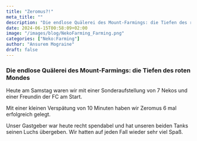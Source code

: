 ```yaml
---
title: "Zeromus?!"
meta_title: ""
description: "Die endlose Quälerei des Mount-Farmings: die Tiefen des roten Mondes"
date: 2024-06-15T00:58:09+02:00
image: "/images/blog/NekoFarming_Farming.png"
categories: ["Neko:Farming"]
author: "Ansurem Mograine"
draft: false
---
```


### Die endlose Quälerei des Mount-Farmings: die Tiefen des roten Mondes

Heute am Samstag waren wir mit einer Sonderaufstellung von 7 Nekos und einer Freundin der FC am Start. 

Mit einer kleinen Verspätung von 10 Minuten haben wir Zeromus 6 mal erfolgreich gelegt. 

Unser Gastgeber war heute recht spendabel und hat unseren beiden Tanks seinen Luchs übergeben. 
Wir hatten auf jeden Fall wieder sehr viel Spaß.